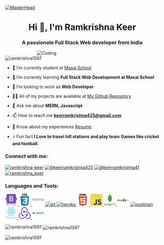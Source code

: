 [![MasterHead](https://camo.githubusercontent.com/e20822b4282c07ffd010cd05f855a6561d3b62358ca9e607e4901288dd748fcb/68747470733a2f2f63646e2e6472696262626c652e636f6d2f75736572732f323133313939332f73637265656e73686f74732f343934383733362f74686f75676874776f726b732d6769665f6472696262626c652e676966)](https://Ramkrishna1597.io)

<h1 align="center">Hi 👋, I'm Ramkrishna Keer</h1>
<h3 align="center">A passionate Full Stack Web developer from India</h3>

<img align="right" alt="Coding" width="400" src="https://www.digisailor.com/assets/img/projects/Application-Development.gif">

<p align="left"> <img src="https://komarev.com/ghpvc/?username=ramkrishna1597&label=Profile%20views&color=0e75b6&style=flat" alt="ramkrishna1597" /> </p>

- 🔭 I’m currently student at <a href ="https://www.masaischool.com/" >Masai School</a>

- 🌱 I’m currently learning **Full Stack Web Development at Masai School**

- 👯 I’m looking to work as **Web Developer**

- 👨‍💻 All of my projects are available at <a href ="https://github.com/Ramkrishna1597?tab=repositories" >My Github Repository</a>

- 💬 Ask me about **MERN, Javascript**

- 📫 How to reach me **keerramkrishna425@gmail.com**

- 📄 Know about my experiences <a href ="https://drive.google.com/file/d/1WjCXVJnWP2wtoyip687JXUkl7HY-8nJq/view?usp=sharing/" >Resume</a>

- ⚡ Fun fact **I Love to travel hill stations and play team Games like cricket and football.**

<h3 align="left">Connect with me:</h3>
<p align="left">
<a href="https://linkedin.com/in/ramkrishna-keer" target="blank"><img align="center" src="https://raw.githubusercontent.com/rahuldkjain/github-profile-readme-generator/master/src/images/icons/Social/linked-in-alt.svg" alt="ramkrishna-keer" height="30" width="40" /></a>
<a href="https://medium.com/@keerramkrishna425" target="blank"><img align="center" src="https://raw.githubusercontent.com/rahuldkjain/github-profile-readme-generator/master/src/images/icons/Social/medium.svg" alt="@keerramkrishna425" height="30" width="40" /></a>
<a href="https://www.hackerrank.com/@keerramkrishna41" target="blank"><img align="center" src="https://raw.githubusercontent.com/rahuldkjain/github-profile-readme-generator/master/src/images/icons/Social/hackerrank.svg" alt="@keerramkrishna41" height="30" width="40" /></a>
<a href="https://www.leetcode.com/ramkrishna_keer" target="blank"><img align="center" src="https://raw.githubusercontent.com/rahuldkjain/github-profile-readme-generator/master/src/images/icons/Social/leet-code.svg" alt="ramkrishna_keer" height="30" width="40" /></a>
</p>

<h3 align="left">Languages and Tools:</h3>
<p align="left"> <a href="https://getbootstrap.com" target="_blank" rel="noreferrer"> <img src="https://raw.githubusercontent.com/devicons/devicon/master/icons/bootstrap/bootstrap-plain-wordmark.svg" alt="bootstrap" width="40" height="40"/> </a> <a href="https://www.w3schools.com/css/" target="_blank" rel="noreferrer"> <img src="https://raw.githubusercontent.com/devicons/devicon/master/icons/css3/css3-original-wordmark.svg" alt="css3" width="40" height="40"/> </a> <a href="https://expressjs.com" target="_blank" rel="noreferrer"> <img src="https://raw.githubusercontent.com/devicons/devicon/master/icons/express/express-original-wordmark.svg" alt="express" width="40" height="40"/> </a> <a href="https://git-scm.com/" target="_blank" rel="noreferrer"> <img src="https://www.vectorlogo.zone/logos/git-scm/git-scm-icon.svg" alt="git" width="40" height="40"/> </a> <a href="https://heroku.com" target="_blank" rel="noreferrer"> <img src="https://www.vectorlogo.zone/logos/heroku/heroku-icon.svg" alt="heroku" width="40" height="40"/> </a> <a href="https://www.w3.org/html/" target="_blank" rel="noreferrer"> <img src="https://raw.githubusercontent.com/devicons/devicon/master/icons/html5/html5-original-wordmark.svg" alt="html5" width="40" height="40"/> </a> <a href="https://developer.mozilla.org/en-US/docs/Web/JavaScript" target="_blank" rel="noreferrer"> <img src="https://raw.githubusercontent.com/devicons/devicon/master/icons/javascript/javascript-original.svg" alt="javascript" width="40" height="40"/> </a> <a href="https://www.mongodb.com/" target="_blank" rel="noreferrer"> <img src="https://raw.githubusercontent.com/devicons/devicon/master/icons/mongodb/mongodb-original-wordmark.svg" alt="mongodb" width="40" height="40"/> </a> <a href="https://nodejs.org" target="_blank" rel="noreferrer"> <img src="https://raw.githubusercontent.com/devicons/devicon/master/icons/nodejs/nodejs-original-wordmark.svg" alt="nodejs" width="40" height="40"/> </a> <a href="https://postman.com" target="_blank" rel="noreferrer"> <img src="https://www.vectorlogo.zone/logos/getpostman/getpostman-icon.svg" alt="postman" width="40" height="40"/> </a> <a href="https://reactjs.org/" target="_blank" rel="noreferrer"> <img src="https://raw.githubusercontent.com/devicons/devicon/master/icons/react/react-original-wordmark.svg" alt="react" width="40" height="40"/> </a> <a href="https://redux.js.org" target="_blank" rel="noreferrer"> <img src="https://raw.githubusercontent.com/devicons/devicon/master/icons/redux/redux-original.svg" alt="redux" width="40" height="40"/> </a> <a href="https://webpack.js.org" target="_blank" rel="noreferrer"> <img src="https://raw.githubusercontent.com/devicons/devicon/d00d0969292a6569d45b06d3f350f463a0107b0d/icons/webpack/webpack-original-wordmark.svg" alt="webpack" width="40" height="40"/> </a> </p>

<p><img align="left" src="https://github-readme-stats.vercel.app/api/top-langs?username=ramkrishna1597&show_icons=true&locale=en&layout=compact" alt="ramkrishna1597" /></p>

<p>&nbsp;<img align="center" src="https://github-readme-stats.vercel.app/api?username=ramkrishna1597&show_icons=true&locale=en" alt="ramkrishna1597" /></p>

<p><img align="center" src="https://github-readme-streak-stats.herokuapp.com/?user=ramkrishna1597&" alt="ramkrishna1597" /></p>

